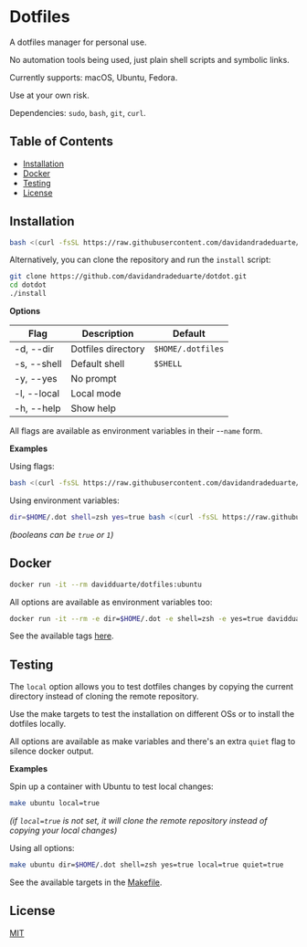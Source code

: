 # Dotfiles

A dotfiles manager for personal use.

No automation tools being used, just plain shell scripts and symbolic links.

Currently supports: macOS, Ubuntu, Fedora.

Use at your own risk.

Dependencies: `sudo`, `bash`, `git`, `curl`.

Table of Contents
-----------------

* [Installation](#installation)
* [Docker](#docker)
* [Testing](#testing)
* [License](#license)

## Installation

```sh
bash <(curl -fsSL https://raw.githubusercontent.com/davidandradeduarte/dotdot/HEAD/install)

```

Alternatively, you can clone the repository and run the `install` script:

```sh
git clone https://github.com/davidandradeduarte/dotdot.git
cd dotdot
./install
```

**Options**

| Flag | Description | Default |
| - | - | - |
| -d, --dir | Dotfiles directory | `$HOME/.dotfiles` |
| -s, --shell | Default shell | `$SHELL` |
| -y, --yes | No prompt |
| -l, --local | Local mode |
| -h, --help | Show help |

All flags are available as environment variables in their --`name` form.

**Examples**

Using flags:

```sh
bash <(curl -fsSL https://raw.githubusercontent.com/davidandradeduarte/dotdot/HEAD/install) -d $HOME/.dot -s zsh -y
```

Using environment variables:

```sh
dir=$HOME/.dot shell=zsh yes=true bash <(curl -fsSL https://raw.githubusercontent.com/davidandradeduarte/dotdot/HEAD/install)
```

*(booleans can be `true` or `1`)*

## Docker

```sh
docker run -it --rm davidduarte/dotfiles:ubuntu
```

All options are available as environment variables too:

```sh
docker run -it --rm -e dir=$HOME/.dot -e shell=zsh -e yes=true davidduarte/dotfiles:ubuntu
```

See the available tags [here](https://hub.docker.com/r/davidduarte/dotfiles/tags).

## Testing

The `local` option allows you to test dotfiles changes by copying the current directory instead of cloning the remote repository.

Use the make targets to test the installation on different OSs or to install the dotfiles locally.

All options are available as make variables and there's an extra `quiet` flag to silence docker output.

**Examples**

Spin up a container with Ubuntu to test local changes:

```sh
make ubuntu local=true
```

*(if `local=true` is not set, it will clone the remote repository instead of copying your local changes)*

Using all options:

```sh
make ubuntu dir=$HOME/.dot shell=zsh yes=true local=true quiet=true
```

See the available targets in the [Makefile](Makefile).

## License

[MIT](LICENSE)
